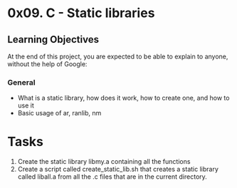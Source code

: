 # 0x09. C - Static libraries

## Learning Objectives
At the end of this project, you are expected to be able to explain to anyone, without the help of Google:

### General
* What is a static library, how does it work, how to create one, and how to use it
* Basic usage of ar, ranlib, nm

# Tasks

1. Create the static library libmy.a containing all the functions
2. Create a script called create_static_lib.sh that creates a static library called liball.a from all the .c files that are in the current directory.
